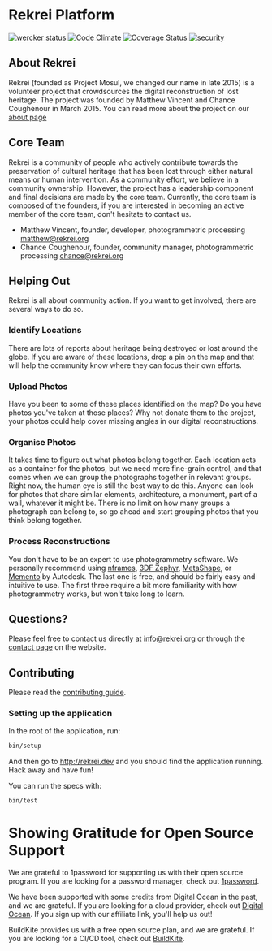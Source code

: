 # Rekrei Platform
[![wercker status](https://app.wercker.com/status/713ce4c927150a5f4fcd9c3fb91c1cba/s/master "wercker status")](https://app.wercker.com/project/bykey/713ce4c927150a5f4fcd9c3fb91c1cba)
[![Code Climate](https://codeclimate.com/github/rekrei/rekrei/badges/gpa.svg)](https://codeclimate.com/github/rekrei/rekrei)
[![Coverage Status](https://coveralls.io/repos/github/rekrei/rekrei/badge.svg?branch=HEAD)](https://coveralls.io/github/rekrei/rekrei?branch=HEAD)
[![security](https://hakiri.io/github/rekrei/rekrei/master.svg)](https://hakiri.io/github/rekrei/rekrei/master)
## About Rekrei

Rekrei (founded as Project Mosul, we changed our name in late 2015) is a volunteer project that crowdsources the digital reconstruction of lost heritage. The project was founded by Matthew Vincent and Chance Coughenour in March 2015. You can read more about the project on our [about page](https://rekrei.org/about)

## Core Team

Rekrei is a community of people who actively contribute towards the preservation of cultural heritage that has been lost through either natural means or human intervention. As a community effort, we believe in a community ownership. However, the project has a leadership component and final decisions are made by the core team. Currently, the core team is composed of the founders, if you are interested in becoming an active member of the core team, don't hesitate to contact us.

- Matthew Vincent, founder, developer, photogrammetric processing [matthew@rekrei.org](mailto:matthew@rekrei.org)
- Chance Coughenour, founder, community manager, photogrammetric processing [chance@rekrei.org](mailto:chance@rekrei.org)


## Helping Out

Rekrei is all about community action. If you want to get involved, there are several ways to do so.

### Identify Locations

There are lots of reports about heritage being destroyed or lost around the globe. If you are aware of these locations, drop a pin on the map and that will help the community know where they can focus their own efforts.

### Upload Photos

Have you been to some of these places identified on the map? Do you have photos you've taken at those places? Why not donate them to the project, your photos could help cover missing angles in our digital reconstructions.

### Organise Photos

It takes time to figure out what photos belong together. Each location acts as a container for the photos, but we need more fine-grain control, and that comes when we can group the photographs together in relevant groups. Right now, the human eye is still the best way to do this. Anyone can look for photos that share similar elements, architecture, a monument, part of a wall, whatever it might be. There is no limit on how many groups a photograph can belong to, so go ahead and start grouping photos that you think belong together.

### Process Reconstructions

You don't have to be an expert to use photogrammetry software. We personally recommend using [nframes](http://nframes.com/), [3DF Zephyr](http://www.3dflow.net/), [MetaShape](http://www.agisoft.com/), or [Memento](https://memento.autodesk.com/about) by Autodesk. The last one is free, and should be fairly easy and intuitive to use. The first three require a bit more familiarity with how photogrammetry works, but won't take long to learn.

## Questions?

Please feel free to contact us directly at info@rekrei.org or through the [contact page](https://rekrei.org/contact) on the website.

## Contributing
Please read the [contributing guide](./CONTRIBUTING.md).

### Setting up the application
In the root of the application, run:
```bash
bin/setup
```

And then go to http://rekrei.dev and you should find the application running. Hack away and have fun!

You can run the specs with:

```
bin/test
```

# Showing Gratitude for Open Source Support
We are grateful to 1password for supporting us with their open source program. If you are looking for a password manager, check out [1password](https://1password.com/).

We have been supported with some credits from Digital Ocean in the past, and we are grateful. If you are looking for a cloud provider, check out [Digital Ocean](https://m.do.co/c/411ca1d7b00c). If you sign up with our affiliate link, you'll help us out!

BuildKite provides us with a free open source plan, and we are grateful. If you are looking for a CI/CD tool, check out [BuildKite](https://buildkite.com/).
